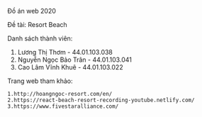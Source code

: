 Đồ  án web 2020

Đề tài: Resort Beach

Danh sách thành viên: 
 1. Lương Thị Thơm - 44.01.103.038
 2. Nguyễn Ngọc Bảo Trân - 44.01.103.041
 3. Cao Lâm Vĩnh Khuê - 44.01.103.022

Trang web tham khảo: 

    1.http://hoangngoc-resort.com/en/
    2.https://react-beach-resort-recording-youtube.netlify.com/
    3.https://www.fivestaralliance.com/
